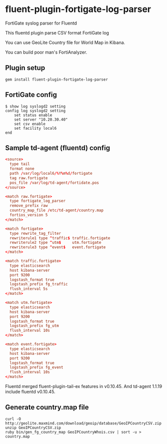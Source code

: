 fluent-plugin-fortigate-log-parser
==================================

FortiGate syslog parser for Fluentd

This fluentd plugin parse CSV format FortiGate log

You can use GeoLite Country file for World Map in Kibana.

You can build poor man's FortiAnalyzer.

## Plugin setup

```
gem install fluent-plugin-fortigate-log-parser
```

## FortiGate config

```
$ show log syslogd2 setting
config log syslogd2 setting
    set status enable
    set server "10.20.30.40"
    set csv enable
    set facility local6
end
```

## Sample td-agent (fluentd) config

```:td-agent.conf
<source>
  type tail
  format none
  path /var/log/local6/%Y%m%d/fortigate
  tag raw.fortigate
  pos_file /var/log/td-agent/fortidate.pos
</source>

<match raw.fortigate>
  type fortigate_log_parser
  remove_prefix raw
  country_map_file /etc/td-agent/country.map
  fortios_version 5
</match>

<match fortigate>
  type rewrite_tag_filter
  rewriterule1 type ^traffic$ traffic.fortigate
  rewriterule2 type ^utm$     utm.fortigate
  rewriterule3 type ^event$   event.fortigate
</match>

<match traffic.fortigate>
  type elasticsearch
  host kibana-server
  port 9200
  logstash_format true
  logstash_prefix fg_traffic
  flush_interval 5s
</match>

<match utm.fortigate>
  type elasticsearch
  host kibana-server
  port 9200
  logstash_format true
  logstash_prefix fg_utm
  flush_interval 10s
</match>

<match event.fortigate>
  type elasticsearch
  host kibana-server
  port 9200
  logstash_format true
  logstash_prefix fg_event
  flush_interval 10s
</match>
```

Fluentd merged fluent-plugin-tail-ex features in v0.10.45.
And td-agent 1.1.19 include fluentd v0.10.45.

## Generate country.map file

```
curl -O http://geolite.maxmind.com/download/geoip/database/GeoIPCountryCSV.zip
unzip GeoIPCountryCSV.zip
ruby bin/gen_fg_country_map GeoIPCountryWhois.csv | sort -u > country.map
```
